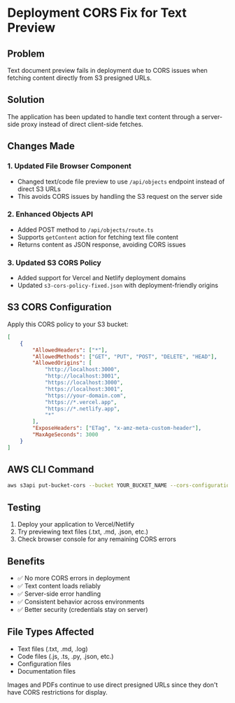 # Deployment CORS Fix for Text Preview

## Problem
Text document preview fails in deployment due to CORS issues when fetching content directly from S3 presigned URLs.

## Solution
The application has been updated to handle text content through a server-side proxy instead of direct client-side fetches.

## Changes Made

### 1. Updated File Browser Component
- Changed text/code file preview to use `/api/objects` endpoint instead of direct S3 URLs
- This avoids CORS issues by handling the S3 request on the server side

### 2. Enhanced Objects API
- Added POST method to `/api/objects/route.ts`
- Supports `getContent` action for fetching text file content
- Returns content as JSON response, avoiding CORS issues

### 3. Updated S3 CORS Policy
- Added support for Vercel and Netlify deployment domains
- Updated `s3-cors-policy-fixed.json` with deployment-friendly origins

## S3 CORS Configuration

Apply this CORS policy to your S3 bucket:

```json
[
    {
        "AllowedHeaders": ["*"],
        "AllowedMethods": ["GET", "PUT", "POST", "DELETE", "HEAD"],
        "AllowedOrigins": [
            "http://localhost:3000",
            "http://localhost:3001", 
            "https://localhost:3000",
            "https://localhost:3001",
            "https://your-domain.com",
            "https://*.vercel.app",
            "https://*.netlify.app",
            "*"
        ],
        "ExposeHeaders": ["ETag", "x-amz-meta-custom-header"],
        "MaxAgeSeconds": 3000
    }
]
```

## AWS CLI Command

```bash
aws s3api put-bucket-cors --bucket YOUR_BUCKET_NAME --cors-configuration file://s3-cors-policy-fixed.json
```

## Testing

1. Deploy your application to Vercel/Netlify
2. Try previewing text files (.txt, .md, .json, etc.)
3. Check browser console for any remaining CORS errors

## Benefits

- ✅ No more CORS errors in deployment
- ✅ Text content loads reliably
- ✅ Server-side error handling
- ✅ Consistent behavior across environments
- ✅ Better security (credentials stay on server)

## File Types Affected

- Text files (.txt, .md, .log)
- Code files (.js, .ts, .py, .json, etc.)
- Configuration files
- Documentation files

Images and PDFs continue to use direct presigned URLs since they don't have CORS restrictions for display.
